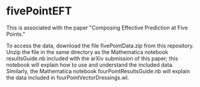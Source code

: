 # fivePointEFT
This is associated with the paper "Composing Effective Prediction at Five Points." 

To access the data, download the file fivePointData.zip from this repository. Unzip the file in the same directory as the Mathematica notebook resultsGuide.nb included with the arXiv submission of this paper; this notebook will explain how to use and understand the included data. Similarly, the Mathematica notebook fourPointResultsGuide.nb will explain the data included in fourPointVectorDressings.wl. 
